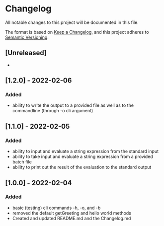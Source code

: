 # Changelog
All notable changes to this project will be documented in this file.

The format is based on [Keep a Changelog](https://keepachangelog.com/en/1.0.0/),
and this project adheres to [Semantic Versioning](https://semver.org/spec/v2.0.0.html).

## [Unreleased]
-

## [1.2.0] - 2022-02-06
### Added
- ability to write the output to a provided file as well as to the commandline (through -o cli argument)

## [1.1.0] - 2022-02-05
### Added
- ability to input and evaluate a string expression from the standard input
- ability to take input and evaluate a string expression from a provided batch file
- ability to print out the result of the evaluation to the standard output

## [1.0.0] - 2022-02-04
### Added
- basic (testing) cli commands -h, -o, and -b
- removed the default getGreeting and hello world methods
- Created and updated README.md and the Changelog.md
